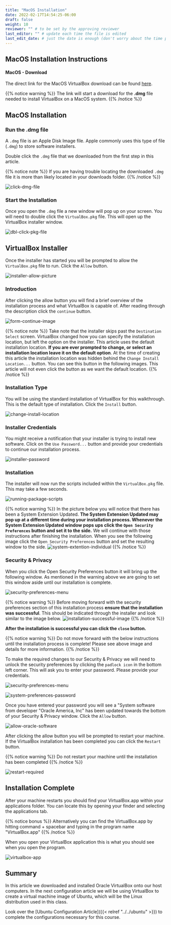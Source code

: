 ```yaml
---
title: "MacOS Installation"
date: 2022-02-17T14:54:25-06:00
draft: false
weight: 10
reviewer: "" # to be set by the approving reviewer
last_editor: "" # update each time the file is edited
last_edit_date: # just the date is enough (don't worry about the time portion)
---
```


## MacOS Installation Instructions

#### MacOS - Download

The direct link for the MacOS VirtualBox download can be found [here](https://download.virtualbox.org/virtualbox/6.1.28/VirtualBox-6.1.28-147628-OSX.dmg).

{{% notice warning %}}
The link will start a download for the **.dmg** file needed to install VirtualBox on a MacOS system.
{{% /notice %}}

## MacOS Installation

### Run the .dmg file

A `.dmg` file is an Apple Disk Image file. Apple commonly uses this type of file (`.dmg`) to store software installers.

Double click the `.dmg` file that we downloaded from the first step in this article. 

{{% notice note %}}
If you are having trouble locating the downloaded `.dmg` file it is more than likely located in your downloads folder.
{{% /notice %}}

![click-dmg-file](pictures/click-dmg-file.png?classes=border&height=650px)

### Start the Installation

Once you open the `.dmg` file a new window will pop up on your screen. You will need to double click the `VirtualBox.pkg` file. This will open up the VirtualBox installer window.

![dbl-click-pkg-file](pictures/dbl-click-pkg-file.png?classes=border&height=650px)

## VirtualBox Installer

Once the installer has started you will be prompted to allow the `VirtualBox.pkg` file to run. Click the `Allow` button.

![installer-allow-picture](pictures/installer-allow-picture.png?classes=border&height=650px)

### Introduction

After clicking the allow button you will find a brief overview of the installation process and what VirtualBox is capable of. After reading through the description click the `continue` button.

![form-continue-image](pictures/form-continue-image.png?classes=border&height=650px)

{{% notice note %}}
Take note that the installer skips past the `Destination Select` screen. VirtualBox changed how you can specify the installation location, but left the option on the installer. This article uses the default installation location. **If you are ever prompted to change, or select an installation location leave it on the default option**. At the time of creating this article the installation location was hidden behind the `Change Install Location...` button. You can see this button in the following images. This article will not even click the button as we want the default location.
{{% /notice %}}

### Installation Type

You will be using the standard installation of VirtualBox for this walkthrough. This is the default type of installation. Click the `Install` button.

![change-install-location](pictures/change-install-location.png?classes=border&height=650px)

### Installer Credentials

You might receive a notification that your installer is trying to install new software. Click on the `Use Password...` button and provide your credentials to continue our installation process.

![installer-password](pictures/installer-password.png?classes=border&height=650px)

### Installation

The installer will now run the scripts included within the `VirtualBox.pkg` file. This may take a few seconds.

![running-package-scripts](pictures/running-package-scripts.png?classes=border&height=650px)

{{% notice warning %}}
In the picture below you will notice that there has been a System Extension Updated. **The System Extension Updated may pop up at a different time during your installation process. Whenever the System Extension Updated window pops ups click the `Open Security Preferences` button and set it to the side.** We will continue with those instructions after finishing the installation. When you see the following image click the `Open Security Preferences` button and set the resulting window to the side.
![system-extention-individual](pictures/system-extension-individual.png?classes=border&height=650px)
{{% /notice %}}


### Security & Privacy

When you click the Open Security Preferences button it will bring up the following window. As mentioned in the warning above we are going to set this window aside until our installation is complete.

![security-preferences-menu](pictures/security-preferences-menu.png?classes=border&height=650px)

{{% notice warning %}}
Before moving forward with the security preferences section of this installation process **ensure that the installation was successful**. This should be indicated through the installer and look similar to the image below.
![installation-successful-image](pictures/installation-successful-image.png?classes=border&height=650px)
{{% /notice %}}

**After the installation is successful you can click the `close` button.**



{{% notice warning %}}
Do not move forward with the below instructions until the installation process is complete! Please see above image and details for more information.
{{% /notice %}}

To make the required changes to our Security & Privacy we will need to unlock the security preferences by clicking the `padlock icon` in the bottom left corner. This will ask you to enter your password. Please provide your credentials.

![security-preferences-menu](pictures/security-preferences-menu.png?classes=border&height=650px)

![system-preferences-password](pictures/system-preferences-password.png?classes=border&height=650px)

Once you have entered your password you will see a "System software from developer "Oracle America, Inc" has been updated towards the bottom of your Security & Privacy window. Click the `Allow` button.

![allow-oracle-software](pictures/allow-oracle-software.png?classes=border&height=650px)

After clicking the allow button you will be prompted to restart your machine. If the VirtualBox installation has been completed you can click the `Restart` button.

{{% notice warning %}}
Do not restart your machine until the installation has been completed
{{% /notice %}}

![restart-required](pictures/restart-required.png?classes=border&height=650px)

## Installation Complete

After your machine restarts you should find your VirtualBox.app within your applications folder. You can locate this by opening your finder and selecting the applications tab.

{{% notice bonus %}}
Alternatively you can find the VirtualBox.app by hitting command + spacebar and typing in the program name "VirtualBox.app"
{{% /notice %}}

When you open your VirtualBox application this is what you should see when you open the program.

![virtualbox-app](pictures/virtualbox-app.png?classes=border&height=650px)

## Summary

In this article we downloaded and installed Oracle VirtualBox onto our host computers. In the next configuration article we will be using VirtualBox to create a virtual machine image of Ubuntu, which will be the Linux distribution used in this class.

Look over the [Ubuntu Configuration Article]({{< relref "../../ubuntu" >}}) to complete the configurations necessary for this course.
